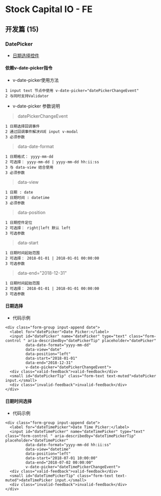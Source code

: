 # Stock Capital IO - FE

## 开发篇 (15)

### DatePicker

- [日期选择控件](/sample/fe/date-picker)

#### 依赖v-date-picker指令

-  v-date-picker使用方法

>
    1 input text 节点中使用 v-date-picker="datePickerChangeEvent"
    2 与同时支持Validator

-  v-date-picker 参数说明

> datePickerChangeEvent 

    1 日期选择回调事件
    2 通过回调事件解决VUE input v-modal
    3 必须参数

> data-date-format

    1 日期格式： yyyy-mm-dd
    2 可选择： yyyy-mm-dd | yyyy-mm-dd hh:ii:ss
    3 与 data-view 结合使用
    3 必须参数

> data-view

    1 日期 : date
    2 日期时间 : datetime
    3 必须参数
    
> data-position

    1 日期控件定位
    2 可选择： right|left 默认 left
    3 可选参数
    
> data-start

    1 日期时间起始范围
    2 可选择： 2018-01-01 | 2018-01-01 00:00:00
    3 可选参数

> data-end="2018-12-31"

    1 日期时间起始范围
    2 可选择： 2018-01-01 | 2018-01-01 00:00:00
    3 可选参数


#### 日期选择

- 代码示例

>
    <div class="form-group input-append date">
      <label for="datePicker">Date Picker:</label>
      <input id="datePicker" name="datePicker" type="text" class="form-control " aria-describedby="datePickerTip" placeholder="datePicker"
             data-date-format="yyyy-mm-dd"
             data-view="date"
             data-position="left"
             data-start="2018-01-01"
             data-end="2018-12-31"
             v-date-picker="datePickerChangeEvent">
      <div class="valid-feedback">valid-feedback</div>
      <small id="datePickerTip" class="form-text text-muted">datePicker input.</small>
      <div class="invalid-feedback">invalid-feedback</div>
    </div>

#### 日期时间选择
    
- 代码示例

>
    <div class="form-group input-append date">
      <label for="dateTimePicker">Date Time Picker:</label>
      <input id="dateTimePicker" name="dateTimePicker" type="text" class="form-control " aria-describedby="dateTimePickerTip" placeholder="dateTimePicker"
             data-date-format="yyyy-mm-dd hh:ii:ss"
             data-view="datetime"
             data-position="left"
             data-start="2018-07-01 10:00:00"
             data-end="2018-07-02 00:00:00"
             v-date-picker="dateTimePickerChangeEvent">
      <div class="valid-feedback">valid-feedback</div>
      <small id="dateTimePickerTip" class="form-text text-muted">dateTimePicker input.</small>
      <div class="invalid-feedback">invalid-feedback</div>
    </div>
